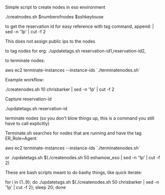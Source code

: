 Simple script to create nodes in eso environment

./creatnodes.sh $numberofnodes $sshkeytouse

to get the reservation id for easy reference with tag command, append: | sed -n '1p' | cut -f 2

This does not assign public ips to the nodes

to tag nodes for erg:
./updatetags.sh reservation-id1,reservation-id2,

to terminate nodes:

aws ec2 terminate-instances --instance-ids \`./terminatenodes.sh\`

Example workflow:


./createnodes.sh 10 chrisbarker | sed -n '1p' | cut -f 2

Capture reservation-id

./updatetags.sh reservation-id

terminate nodes (so you don't blow things up, this is a command you still have to call explicitly)

Terminate.sh searches for nodes that are running and have the tag ER\_Role=Agent

aws ec2 terminate-instances --instance-ids \`./terminatenodes.sh\`


or ./updatetags.sh $(./createnodes.sh 50 eshamow\_eso | sed -n '1p' | cut -f 2)

These are bash scripts meant to do bashy things, like quick iterate:

for i in {1..9}; do ./updatetags.sh $(./createnodes.sh 50 chrisbarker | sed -n '1p' | cut -f 2); sleep 20; done


